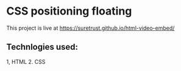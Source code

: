 # CSS positioning floating

This project is live at https://suretrust.github.io/html-video-embed/



## Technlogies used:
1, HTML
2. CSS
